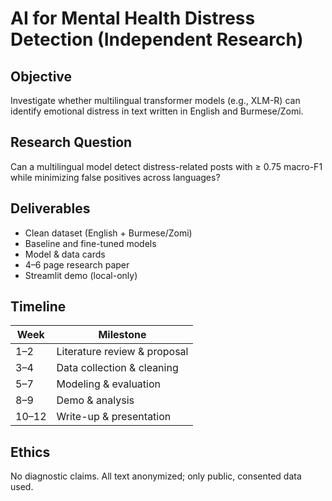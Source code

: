 # AI for Mental Health Distress Detection (Independent Research)

## Objective
Investigate whether multilingual transformer models (e.g., XLM-R) can identify emotional distress in text written in English and Burmese/Zomi.

## Research Question
Can a multilingual model detect distress-related posts with ≥ 0.75 macro-F1 while minimizing false positives across languages?

## Deliverables
- Clean dataset (English + Burmese/Zomi)
- Baseline and fine-tuned models
- Model & data cards
- 4–6 page research paper
- Streamlit demo (local-only)

## Timeline
| Week | Milestone |
|------|------------|
| 1–2  | Literature review & proposal |
| 3–4  | Data collection & cleaning |
| 5–7  | Modeling & evaluation |
| 8–9  | Demo & analysis |
| 10–12| Write-up & presentation |

## Ethics
No diagnostic claims. All text anonymized; only public, consented data used.
